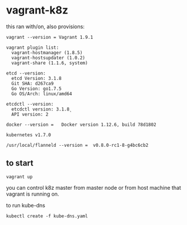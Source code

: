 # vagrant-k8z

this ran with/on, also provisions:

```
vagrant --version = Vagrant 1.9.1

vagrant plugin list:
  vagrant-hostmanager (1.8.5)
  vagrant-hostsupdater (1.0.2)
  vagrant-share (1.1.6, system)

etcd --version:
  etcd Version: 3.1.8
  Git SHA: d267ca9
  Go Version: go1.7.5
  Go OS/Arch: linux/amd64

etcdctl --version:
  etcdctl version: 3.1.8̨
  API version: 2

docker --version =   Docker version 1.12.6, build 78d1802

kubernetes v1.7.0

/usr/local/flanneld --version =  v0.8.0-rc1-8-g4bc6cb2
```

## to start

``` vagrant up ```

you can control k8z master from master node or from host machine that vagrant is running on.



to run kube-dns

```kubectl create -f kube-dns.yaml```
